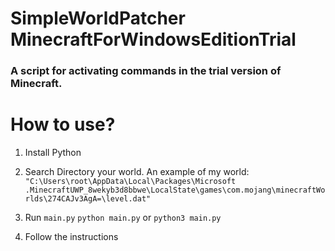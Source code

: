 <h1>SimpleWorldPatcher MinecraftForWindowsEditionTrial</h1>

<h3>A script for activating commands in the trial version of Minecraft.</h3>

# How to use?
1) Install Python

2) Search Directory your world. An example of my world: `"C:\Users\root\AppData\Local\Packages\Microsoft .MinecraftUWP_8wekyb3d8bbwe\LocalState\games\com.mojang\minecraftWorlds\274CAJv3AgA=\level.dat"`

3) Run `main.py`  `python main.py` or `python3 main.py`

4) Follow the instructions